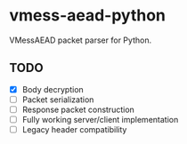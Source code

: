 # vmess-aead-python

VMessAEAD packet parser for Python.

## TODO

- [x] Body decryption
- [ ] Packet serialization
- [ ] Response packet construction
- [ ] Fully working server/client implementation
- [ ] Legacy header compatibility
